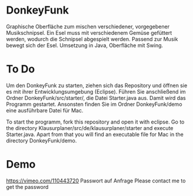 DonkeyFunk
==========

Graphische Oberfläche zum mischen verschiedener, vorgegebener Musikschnipsel. Ein Esel muss mit verschiedenem Gemüse gefüttert werden, wodurch die Schnipsel abgespielt werden. Passend zur Musik bewegt sich der Esel. Umsetzung in Java, Oberfläche mit Swing.


To Do
=====

Um den DonkeyFunk zu starten, ziehen sich das Repository und öffnen sie es mit ihrer Entwicklungsumgebung (Eclipse). Führen Sie anschließend im Ordner DonkeyFunk/src/starter/, die Datei Starter.java aus. Damit wird das Programm gestartet.
Ansonsten finden Sie im Ordner DonkeyFunk/demo eine ausführbare Datei für Mac. 

To start the programm, fork this repository and open it with eclipse. Go to the directory Klausurplaner/src/de/klausurplaner/starter and execute Starter.java.
Apart from that you will find an executable file for Mac in the directory DonkeyFunk/demo.

Demo
====

https://vimeo.com/110443720
Passwort auf Anfrage
Please contact me to get the password
